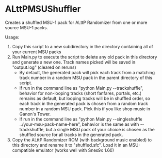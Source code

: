 # ALttPMSUShuffler

Creates a shuffled MSU-1 pack for ALttP Randomizer from one or more source
MSU-1 packs.

Usage:
1) Copy this script to a new subdirectory in the directory containing all
   of your current MSU packs
2) Run Main.py to execute the script to delete any old pack in this directory
   and generate a new one.  Track names picked will be saved in "output.log"
   (cleared on reruns)
   - By default, the generated pack will pick each track from a matching
     track number in a random MSU pack in the parent directory of this
     script.
   - If run in the command line as "python Main.py --trackshuffle", behavior
     for non-looping tracks (short fanfares, portals, etc.) remains as
     default, but looping tracks will be in shuffled order, so each track
     in the generated pack is chosen from a random track number in a random
     MSU pack.  Pick this if you like shop music in Ganon's Tower.
   - If run in the command line as
     "python Main.py --singleshuffle ../your-msu-pack-name-here", behavior is
     the same as with --trackshuffle, but a single MSU pack of your choice is
     chosen as the shuffled source for all tracks in the generated pack.
3) Copy the ALttP Randomizer ROM (with background music enabled) to this
   directory and rename it to "shuffled.sfc".  Load it in an MSU-compatible
   emulator (works well with Snes9x 1.60)

